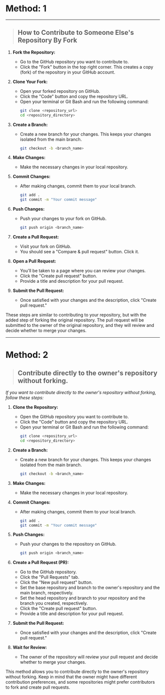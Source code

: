 


# Method: 1
---
>## How to Contribute to Someone Else's Repository By Fork

1. **Fork the Repository:**
   - Go to the GitHub repository you want to contribute to.
   - Click the "Fork" button in the top right corner. This creates a copy (fork) of the repository in your GitHub account.

2. **Clone Your Fork:**
   - Open your forked repository on GitHub.
   - Click the "Code" button and copy the repository URL.
   - Open your terminal or Git Bash and run the following command:
     ```bash
     git clone <repository_url>
     cd <repository_directory>
     ```

3. **Create a Branch:**
   - Create a new branch for your changes. This keeps your changes isolated from the main branch.
     ```bash
     git checkout -b <branch_name>
     ```

4. **Make Changes:**
   - Make the necessary changes in your local repository.

5. **Commit Changes:**
   - After making changes, commit them to your local branch.
     ```bash
     git add .
     git commit -m "Your commit message"
     ```

6. **Push Changes:**
   - Push your changes to your fork on GitHub.
     ```bash
     git push origin <branch_name>
     ```

7. **Create a Pull Request:**
   - Visit your fork on GitHub.
   - You should see a "Compare & pull request" button. Click it.

8. **Open a Pull Request:**
   - You'll be taken to a page where you can review your changes.
   - Click the "Create pull request" button.
   - Provide a title and description for your pull request.

9. **Submit the Pull Request:**
   - Once satisfied with your changes and the description, click "Create pull request."

These steps are similar to contributing to your repository, but with the added step of forking the original repository. The pull request will be submitted to the owner of the original repository, and they will review and decide whether to merge your changes.

---
# Method: 2

>## Contribute directly to the owner's repository without forking.


*If you want to contribute directly to the owner's repository without forking, follow these steps:*

1. **Clone the Repository:**
   - Open the GitHub repository you want to contribute to.
   - Click the "Code" button and copy the repository URL.
   - Open your terminal or Git Bash and run the following command:
     ```bash
     git clone <repository_url>
     cd <repository_directory>
     ```

2. **Create a Branch:**
   - Create a new branch for your changes. This keeps your changes isolated from the main branch.
     ```bash
     git checkout -b <branch_name>
     ```

3. **Make Changes:**
   - Make the necessary changes in your local repository.

4. **Commit Changes:**
   - After making changes, commit them to your local branch.
     ```bash
     git add .
     git commit -m "Your commit message"
     ```

5. **Push Changes:**
   - Push your changes to the repository on GitHub.
     ```bash
     git push origin <branch_name>
     ```

6. **Create a Pull Request (PR):**
   - Go to the GitHub repository.
   - Click the "Pull Requests" tab.
   - Click the "New pull request" button.
   - Set the base repository and branch to the owner's repository and the main branch, respectively.
   - Set the head repository and branch to your repository and the branch you created, respectively.
   - Click the "Create pull request" button.
   - Provide a title and description for your pull request.

7. **Submit the Pull Request:**
   - Once satisfied with your changes and the description, click "Create pull request."

8. **Wait for Review:**
   - The owner of the repository will review your pull request and decide whether to merge your changes.

This method allows you to contribute directly to the owner's repository without forking. Keep in mind that the owner might have different contribution preferences, and some repositories might prefer contributors to fork and create pull requests.
